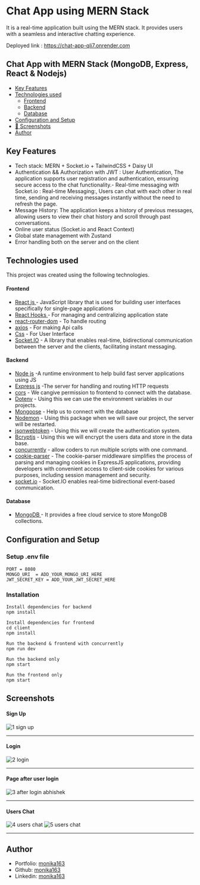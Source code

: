 # Chat App using MERN Stack

It is a real-time application built using the MERN stack. It provides users with a seamless and interactive chatting experience.

Deployed link : https://chat-app-qli7.onrender.com

## Chat App with MERN Stack (MongoDB, Express, React & Nodejs)

- [Key Features](#key-features)
- [Technologies used](#technologies-used)
  - [Frontend](#frontend)
  - [Backend](#backend)
  - [Database](#database)
- [Configuration and Setup](#configuration-and-setup)
- [📸 Screenshots](#screenshots)
- [Author](#author)

## Key Features

- Tech stack: MERN + Socket.io + TailwindCSS + Daisy UI
- Authentication && Authorization with JWT : User Authentication, The application supports user registration and authentication, ensuring secure access to the chat functionality.- Real-time messaging with Socket.io : Real-time Messaging:, Users can chat with each other in real time, sending and receiving messages instantly without the need to refresh the page.
- Message History: The application keeps a history of previous messages, allowing users to view their chat history and scroll through past conversations.
- Online user status (Socket.io and React Context)
- Global state management with Zustand
- Error handling both on the server and on the client

## Technologies used

This project was created using the following technologies.

#### Frontend

- [React js ](https://www.npmjs.com/package/react) - JavaScript library that is used for building user interfaces specifically for single-page applications
- [React Hooks ](https://reactjs.org/docs/hooks-intro.html) - For managing and centralizing application state
- [react-router-dom](https://www.npmjs.com/package/react-router-dom) - To handle routing
- [axios](https://www.npmjs.com/package/axios) - For making Api calls
- [Css](https://developer.mozilla.org/en-US/docs/Web/CSS) - For User Interface
- [Socket.IO](https://www.npmjs.com/package/socket.io-client) - A library that enables real-time, bidirectional communication between the server and the clients, facilitating instant messaging.

#### Backend

- [Node js](https://nodejs.org/en/) -A runtime environment to help build fast server applications using JS
- [Express js](https://www.npmjs.com/package/express) -The server for handling and routing HTTP requests
- [cors](https://www.npmjs.com/package/cors) - We cangive permission to frontend to connect with the database.
- [Dotenv](https://www.npmjs.com/package/dotenv) - Using this we can use the environment variables in our projects.
- [Mongoose](https://mongoosejs.com/) - Help us to connect with the database
- [Nodemon](https://www.npmjs.com/package/nodemon) - Using this package when we will save our project, the server will be restarted.
- [jsonwebtoken](https://www.npmjs.com/package/jsonwebtoken) - Using this we will create the authentication system.
- [Bcryptjs](https://www.npmjs.com/package/bcryptjs) - Using this we will encrypt the users data and store in the data base.
- [concurrently](https://www.npmjs.com/package/concurrently) - allow coders to run multiple scripts with one command.
- [cookie-parser](https://www.npmjs.com/package/cookie-parser) - The cookie-parser middleware simplifies the process of parsing and managing cookies in ExpressJS applications, providing developers with convenient access to client-side cookies for various purposes, including session management and security.
- [socket.io](https://www.npmjs.com/package/socket.io) - Socket.IO enables real-time bidirectional event-based communication.

#### Database

- [MongoDB ](https://www.mongodb.com/) - It provides a free cloud service to store MongoDB collections.

## Configuration and Setup

### Setup .env file

```shell
PORT = 8080
MONGO_URI  = ADD_YOUR_MONGO_URI_HERE
JWT_SECRET_KEY = ADD_YOUR_JWT_SECRET_HERE

```

### Installation

```shell
Install dependencies for backend
npm install

Install dependencies for frontend
cd client
npm install

Run the backend & frontend with concurrently
npm run dev

Run the backend only
npm start

Run the frontend only
npm start
```

## Screenshots

#### Sign Up

![1  sign up](https://github.com/user-attachments/assets/41e27966-f7d2-440c-915b-2f69798c064c)

---

#### Login

![2 login](https://github.com/user-attachments/assets/405485de-a662-48cf-9b99-05d0c9dcd843)

---

#### Page after user login

![3 after login abhishek](https://github.com/user-attachments/assets/5b4cb6b3-479d-47aa-8115-6c521ae299c4)

---

#### Users Chat

![4  users chat](https://github.com/user-attachments/assets/d0c93134-6805-469f-82f7-02cdcf27044d)
![5  users chat](https://github.com/user-attachments/assets/c1daba20-fb05-456d-9695-41b5ab034750)

---

## Author

- Portfolio: [monika163](----)
- Github: [monika163](https://github.com/monika163)
- Linkedin: [monika163](https://www.linkedin.com/in/monika-dewangan-78a427149/)

